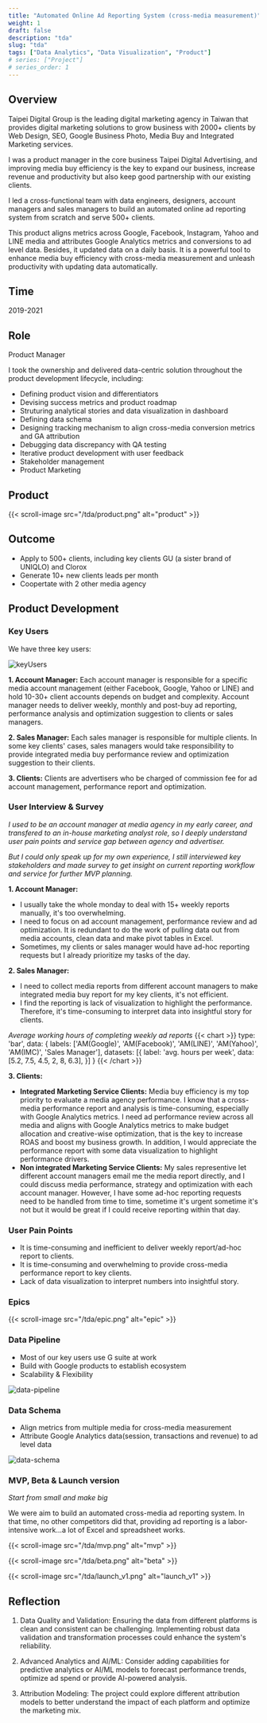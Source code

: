```yaml
---
title: "Automated Online Ad Reporting System (cross-media measurement)"
weight: 1
draft: false
description: "tda"
slug: "tda"
tags: ["Data Analytics", "Data Visualization", "Product"]
# series: ["Project"]
# series_order: 1
---
```


## Overview

Taipei Digital Group is the leading digital marketing agency in Taiwan that provides digital marketing solutions to grow business with 2000+ clients by Web Design, SEO, Google Business Photo, Media Buy and Integrated Marketing services.

I was a product manager in the core business Taipei Digital Advertising, and improving media buy efficiency is the key to expand our business, increase revenue and productivity but also keep good partnership with our existing clients.

I led a cross-functional team with data engineers, designers, account managers and sales managers to build an automated online ad reporting system from scratch and serve 500+ clients.

This product aligns metrics across Google, Facebook, Instagram, Yahoo and LINE media and attributes Google Analytics metrics and conversions to ad level data. Besides, it updated data on a daily basis. It is a powerful tool to enhance media buy efficiency with cross-media measurement and unleash productivity with updating data automatically.

## Time

2019-2021

## Role

Product Manager

I took the ownership and delivered data-centric solution throughout the product development lifecycle, including:

- Defining product vision and differentiators
- Devising success metrics and product roadmap
- Struturing analytical stories and data visualization in dashboard
- Defining data schema
- Designing tracking mechanism to align cross-media conversion metrics and GA attribution
- Debugging data discrepancy with QA testing
- Iterative product development with user feedback
- Stakeholder management
- Product Marketing

## Product

{{< scroll-image src="/tda/product.png" alt="product" >}}

## Outcome

- Apply to 500+ clients, including key clients GU (a sister brand of UNIQLO) and Clorox
- Generate 10+ new clients leads per month
- Coopertate with 2 other media agency

## Product Development

### Key Users

We have three key users:

![keyUsers](/tda/keyUsers.png)

**1. Account Manager:** Each account manager is responsible for a specific media account management (either Facebook, Google, Yahoo or LINE) and hold 10-30+ client accounts depends on budget and complexity. Account manager needs to deliver weekly, monthly and post-buy ad reporting, performance analysis and optimization suggestion to clients or sales managers.

**2. Sales Manager:** Each sales manager is responsible for multiple clients. In some key clients' cases, sales managers would take responsibility to provide integrated media buy performance review and optimization suggestion to their clients.

**3. Clients:** Clients are advertisers who be charged of commission fee for ad account management, performance report and optimization.

### User Interview & Survey

_I used to be an account manager at media agency in my early career, and transfered to an in-house marketing analyst role, so I deeply understand user pain points and service gap between agency and advertiser._

_But I could only speak up for my own experience, I still interviewed key stakeholders and made survey to get insight on current reporting workflow and service for further MVP planning._

**1. Account Manager:**

- I usually take the whole monday to deal with 15+ weekly reports manually, it's too overwhelming.
- I need to focus on ad account management, performance review and ad optimization. It is redundant to do the work of pulling data out from media accounts, clean data and make pivot tables in Excel.
- Sometimes, my clients or sales manager would have ad-hoc reporting requests but I already prioritize my tasks of the day.

**2. Sales Manager:**

- I need to collect media reports from different account managers to make integrated media buy report for my key clients, it's not efficient.
- I find the reporting is lack of visualization to highlight the performance. Therefore, it's time-consuming to interpret data into insightful story for clients.

_Average working hours of completing weekly ad reports_
{{< chart >}}
type: 'bar',
data: {
labels: ['AM(Google)', 'AM(Facebook)', 'AM(LINE)', 'AM(Yahoo)', 'AM(IMC)', 'Sales Manager'],
datasets: [{
label: 'avg. hours per week',
data: [5.2, 7.5, 4.5, 2, 8, 6.3],
}]
}
{{< /chart >}}

**3. Clients:**

- **Integrated Marketing Service Clients:**
  Media buy efficiency is my top priority to evaluate a media agency performance. I know that a cross-media performance report and analysis is time-consuming, especially with Google Analytics metrics. I need ad performance review across all media and aligns with Google Analytics metrics to make budget allocation and creative-wise optimization, that is the key to increase ROAS and boost my business growth. In addition, I would appreciate the performance report with some data visualization to highlight performance drivers.
- **Non integrated Marketing Service Clients:**
  My sales representive let different account managers email me the media report directly, and I could discuss media performance, strategy and optimization with each account manager. However, I have some ad-hoc reporting requests need to be handled from time to time, sometime it's urgent sometime it's not but it would be great if I could receive reporting within that day.

### User Pain Points

- It is time-consuming and inefficient to deliver weekly report/ad-hoc report to clients.
- It is time-consuming and overwhelming to provide cross-media performance report to key clients.
- Lack of data visualization to interpret numbers into insightful story.

### Epics

{{< scroll-image src="/tda/epic.png" alt="epic" >}}

### Data Pipeline

- Most of our key users use G suite at work
- Build with Google products to establish ecosystem
- Scalability & Flexibility

![data-pipeline](/tda/data_pipeline.png)

### Data Schema

- Align metrics from multiple media for cross-media measurement
- Attribute Google Analytics data(session, transactions and revenue) to ad level data

![data-schema](/tda/data_schema.png)

### MVP, Beta & Launch version

_Start from small and make big_

We were aim to build an automated cross-media ad reporting system. In that time, no other competitors did that, providing ad reporting is a labor-intensive work...a lot of Excel and spreadsheet works.

{{< scroll-image src="/tda/mvp.png" alt="mvp" >}}

{{< scroll-image src="/tda/beta.png" alt="beta" >}}

{{< scroll-image src="/tda/launch_v1.png" alt="launch_v1" >}}

## Reflection

1. Data Quality and Validation: Ensuring the data from different platforms is clean and consistent can be challenging. Implementing robust data validation and transformation processes could enhance the system's reliability.

2. Advanced Analytics and AI/ML: Consider adding capabilities for predictive analytics or AI/ML models to forecast performance trends, optimize ad spend or provide AI-powered analysis.

3. Attribution Modeling: The project could explore different attribution models to better understand the impact of each platform and optimize the marketing mix.
